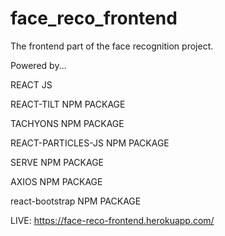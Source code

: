 # face_reco_frontend
The frontend part of the face recognition project.

Powered by...

REACT JS

REACT-TILT NPM PACKAGE

TACHYONS NPM PACKAGE

REACT-PARTICLES-JS NPM PACKAGE

SERVE NPM PACKAGE

AXIOS NPM PACKAGE

react-bootstrap NPM PACKAGE

LIVE: https://face-reco-frontend.herokuapp.com/
